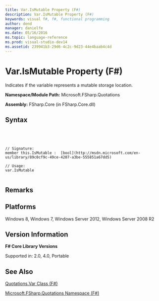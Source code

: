 ```yaml
---
title: Var.IsMutable Property (F#)
description: Var.IsMutable Property (F#)
keywords: visual f#, f#, functional programming
author: dend
manager: danielfe
ms.date: 05/16/2016
ms.topic: language-reference
ms.prod: visual-studio-dev14
ms.assetid: 239941b3-29d6-4c2c-9d23-44e4baab4c4d 
---
```


# Var.IsMutable Property (F#)

Indicates if the variable represents a mutable storage location.

**Namespace/Module Path:** Microsoft.FSharp.Quotations

**Assembly:** FSharp.Core (in FSharp.Core.dll)


## Syntax



```




// Signature:
member this.IsMutable :  [bool](http://msdn.microsoft.com/en-us/library/89c0cf9c-49ce-4207-a3be-555851a67dd5)

// Usage:
var.IsMutable


```





## Remarks

## Platforms
Windows 8, Windows 7, Windows Server 2012, Windows Server 2008 R2


## Version Information
**F# Core Library Versions**

Supported in: 2.0, 4.0, Portable




## See Also
[Quotations.Var Class &#40;F&#35;&#41;](Quotations.Var-Class-%5BFSharp%5D.md)

[Microsoft.FSharp.Quotations Namespace &#40;F&#35;&#41;](Microsoft.FSharp.Quotations-Namespace-%5BFSharp%5D.md)

